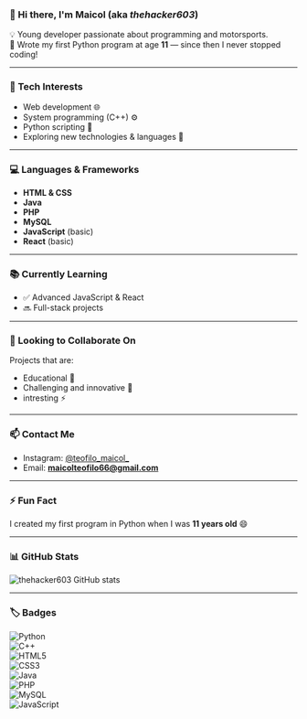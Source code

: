 ### 👋 Hi there, I'm **Maicol** (aka *thehacker603*)

💡 Young developer passionate about programming and motorsports.  
🐍 Wrote my first Python program at age **11** — since then I never stopped coding!

---

### 🔧 Tech Interests
- Web development 🌐  
- System programming (C++) ⚙️  
- Python scripting 🐍  
- Exploring new technologies & languages 🧠  

---

### 💻 Languages & Frameworks
- **HTML & CSS**  
- **Java**  
- **PHP**  
- **MySQL**  
- **JavaScript** (basic)  
- **React** (basic)  

---

### 📚 Currently Learning  
- ✅ Advanced JavaScript & React  
- 🔜 Full-stack projects  

---

### 🤝 Looking to Collaborate On
Projects that are:
- Educational 📘    
- Challenging and innovative 🚀
- intresting ⚡

---

### 📫 Contact Me
- Instagram: [@teofilo_maicol_](https://instagram.com/teofilo_maicol_)  
- Email: **maicolteofilo66@gmail.com**

---

### ⚡ Fun Fact
I created my first program in Python when I was **11 years old** 😄

---

### 📊 GitHub Stats

![thehacker603 GitHub stats](https://github-readme-stats.vercel.app/api?username=thehacker603&show_icons=true&theme=radical)


---

### 🏷️ Badges
![Python](https://img.shields.io/badge/Python-3776AB?style=for-the-badge&logo=python&logoColor=white)  
![C++](https://img.shields.io/badge/C++-00599C?style=for-the-badge&logo=c%2B%2B&logoColor=white)  
![HTML5](https://img.shields.io/badge/HTML5-E34F26?style=for-the-badge&logo=html5&logoColor=white)  
![CSS3](https://img.shields.io/badge/CSS3-1572B6?style=for-the-badge&logo=css3&logoColor=white)  
![Java](https://img.shields.io/badge/Java-007396?style=for-the-badge&logo=java&logoColor=white)  
![PHP](https://img.shields.io/badge/PHP-777BB4?style=for-the-badge&logo=php&logoColor=white)  
![MySQL](https://img.shields.io/badge/MySQL-4479A1?style=for-the-badge&logo=mysql&logoColor=white)  
![JavaScript](https://img.shields.io/badge/JavaScript-F7DF1E?style=for-the-badge&logo=javascript&logoColor=black)   
